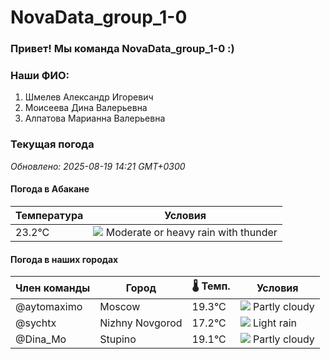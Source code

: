 # NovaData_group_1-0
### Привет! Мы команда NovaData_group_1-0 :)

### Наши ФИО:
1. Шмелев Александр Игоревич
2. Моисеева Дина Валерьевна
3. Алпатова Марианна Валерьевна

### Текущая погода
<!-- WEATHER:START -->
_Обновлено: 2025-08-19 14:21 GMT+0300_

#### Погода в Абакане

| Температура | Условия |
|-------------|----------|
| 23.2°C     | ![](https://cdn.weatherapi.com/weather/64x64/day/389.png) Moderate or heavy rain with thunder |

#### Погода в наших городах

| Член команды  | Город               | 🌡️ Темп.  | Условия          |
|---------------|---------------------|-----------|--------------------|
| @aytomaximo    | Moscow              |   19.3°C | ![](https://cdn.weatherapi.com/weather/64x64/day/116.png) Partly cloudy |
| @sychtx        | Nizhny Novgorod     |   17.2°C | ![](https://cdn.weatherapi.com/weather/64x64/day/296.png) Light rain   |
| @Dina_Mo       | Stupino             |   19.1°C | ![](https://cdn.weatherapi.com/weather/64x64/day/116.png) Partly cloudy |

<!-- WEATHER:END -->

